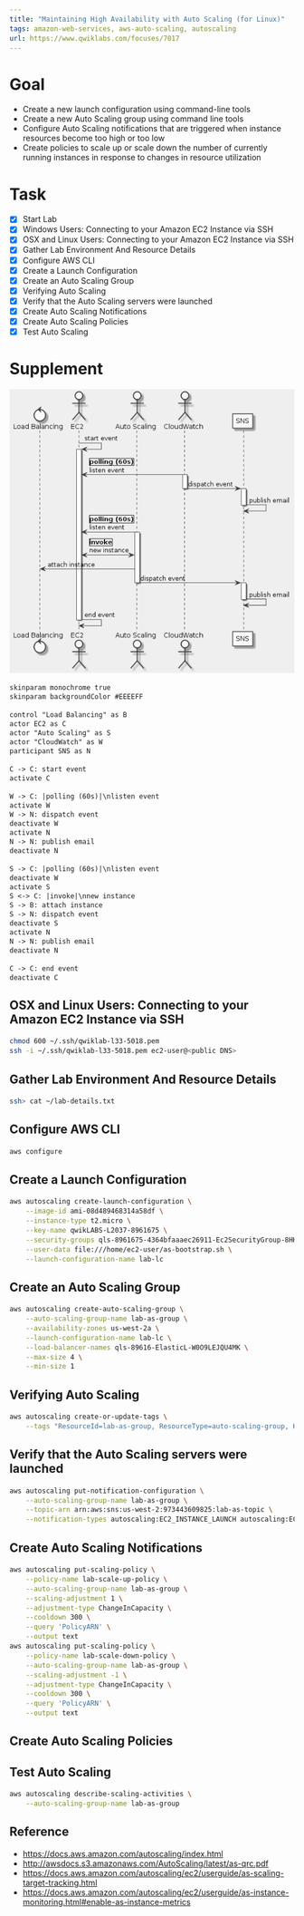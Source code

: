 ```yaml
---
title: "Maintaining High Availability with Auto Scaling (for Linux)"
tags: amazon-web-services, aws-auto-scaling, autoscaling
url: https://www.qwiklabs.com/focuses/7017
---
```


# Goal
- Create a new launch configuration using command-line tools
- Create a new Auto Scaling group using command line tools
- Configure Auto Scaling notifications that are triggered when instance resources become too high or too low
- Create policies to scale up or scale down the number of currently running instances in response to changes in resource utilization

# Task
- [x] Start Lab
- [x] Windows Users: Connecting to your Amazon EC2 Instance via SSH
- [x] OSX and Linux Users: Connecting to your Amazon EC2 Instance via SSH
- [x] Gather Lab Environment And Resource Details
- [x] Configure AWS CLI
- [x] Create a Launch Configuration
- [x] Create an Auto Scaling Group
- [x] Verifying Auto Scaling
- [x] Verify that the Auto Scaling servers were launched
- [x] Create Auto Scaling Notifications
- [x] Create Auto Scaling Policies
- [x] Test Auto Scaling

# Supplement
![](maintaining_high_availability_with_auto_scaling_for_linux.png)

```uml
skinparam monochrome true
skinparam backgroundColor #EEEEFF

control "Load Balancing" as B
actor EC2 as C
actor "Auto Scaling" as S
actor "CloudWatch" as W
participant SNS as N

C -> C: start event
activate C

W -> C: |polling (60s)|\nlisten event
activate W
W -> N: dispatch event
deactivate W
activate N
N -> N: publish email
deactivate N

S -> C: |polling (60s)|\nlisten event
deactivate W
activate S
S <-> C: |invoke|\nnew instance
S -> B: attach instance
S -> N: dispatch event
deactivate S
activate N
N -> N: publish email
deactivate N

C -> C: end event
deactivate C
```

## OSX and Linux Users: Connecting to your Amazon EC2 Instance via SSH
```sh
chmod 600 ~/.ssh/qwiklab-l33-5018.pem
ssh -i ~/.ssh/qwiklab-l33-5018.pem ec2-user@<public DNS>
```

## Gather Lab Environment And Resource Details
```sh
ssh> cat ~/lab-details.txt
```

## Configure AWS CLI
```sh
aws configure
```

## Create a Launch Configuration
```sh
aws autoscaling create-launch-configuration \
    --image-id ami-08d489468314a58df \
    --instance-type t2.micro \
    --key-name qwikLABS-L2037-8961675 \
    --security-groups qls-8961675-4364bfaaaec26911-Ec2SecurityGroup-8HH9D9RK9N7T \
    --user-data file:///home/ec2-user/as-bootstrap.sh \
    --launch-configuration-name lab-lc
```

## Create an Auto Scaling Group
```sh
aws autoscaling create-auto-scaling-group \
    --auto-scaling-group-name lab-as-group \
    --availability-zones us-west-2a \
    --launch-configuration-name lab-lc \
    --load-balancer-names qls-89616-ElasticL-W0O9LEJQU4MK \
    --max-size 4 \
    --min-size 1
```

## Verifying Auto Scaling
```sh
aws autoscaling create-or-update-tags \
    --tags "ResourceId=lab-as-group, ResourceType=auto-scaling-group, Key=Name, Value=AS-Web-Server, PropagateAtLaunch=true"
```

## Verify that the Auto Scaling servers were launched
```sh
aws autoscaling put-notification-configuration \
    --auto-scaling-group-name lab-as-group \
    --topic-arn arn:aws:sns:us-west-2:973443609825:lab-as-topic \
    --notification-types autoscaling:EC2_INSTANCE_LAUNCH autoscaling:EC2_INSTANCE_TERMINATE
```

## Create Auto Scaling Notifications
```sh
aws autoscaling put-scaling-policy \
    --policy-name lab-scale-up-policy \
    --auto-scaling-group-name lab-as-group \
    --scaling-adjustment 1 \
    --adjustment-type ChangeInCapacity \
    --cooldown 300 \
    --query 'PolicyARN' \
    --output text
aws autoscaling put-scaling-policy \
    --policy-name lab-scale-down-policy \
    --auto-scaling-group-name lab-as-group \
    --scaling-adjustment -1 \
    --adjustment-type ChangeInCapacity \
    --cooldown 300 \
    --query 'PolicyARN' \
    --output text
```

## Create Auto Scaling Policies
## Test Auto Scaling
```sh
aws autoscaling describe-scaling-activities \
    --auto-scaling-group-name lab-as-group
```

## Reference
- https://docs.aws.amazon.com/autoscaling/index.html
- http://awsdocs.s3.amazonaws.com/AutoScaling/latest/as-qrc.pdf
- https://docs.aws.amazon.com/autoscaling/ec2/userguide/as-scaling-target-tracking.html
- https://docs.aws.amazon.com/autoscaling/ec2/userguide/as-instance-monitoring.html#enable-as-instance-metrics
